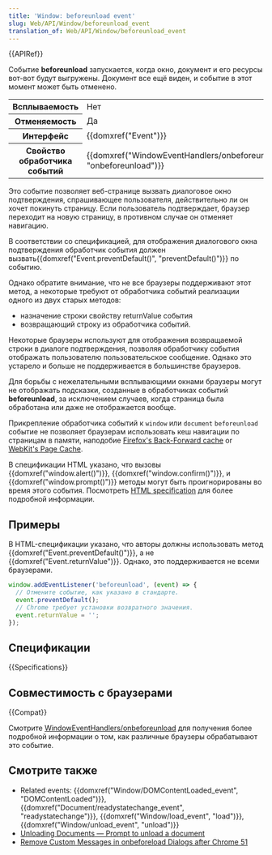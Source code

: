 ```yaml
---
title: 'Window: beforeunload event'
slug: Web/API/Window/beforeunload_event
translation_of: Web/API/Window/beforeunload_event
---
```


{{APIRef}}

Событие **beforeunload** запускается, когда окно, документ и его ресурсы вот-вот будут выгружены. Документ все ещё виден, и событие в этот момент может быть отменено.

<table class="properties">
  <tbody>
    <tr>
      <th scope="row">Всплываемость</th>
      <td>Нет</td>
    </tr>
    <tr>
      <th scope="row">Отменяемость</th>
      <td>Да</td>
    </tr>
    <tr>
      <th scope="row">Интерфейс</th>
      <td>{{domxref("Event")}}</td>
    </tr>
    <tr>
      <th scope="row">Свойство обработчика событий</th>
      <td>
        {{domxref("WindowEventHandlers/onbeforeunload", "onbeforeunload")}}
      </td>
    </tr>
  </tbody>
</table>

Это событие позволяет веб-странице вызвать диалоговое окно подтверждения, спрашивающее пользователя, действительно ли он хочет покинуть страницу. Если пользователь подтверждает, браузер переходит на новую страницу, в противном случае он отменяет навигацию.

В соответствии со спецификацией, для отображения диалогового окна подтверждения обработчик события должен вызвать{{domxref("Event.preventDefault()", "preventDefault()")}} по событию.

Однако обратите внимание, что не все браузеры поддерживают этот метод, а некоторые требуют от обработчика событий реализации одного из двух старых методов:

- назначение строки свойству returnValue события
- возвращающий строку из обработчика событий.

Некоторые браузеры используют для отображения возвращаемой строки в диалоге подтверждения, позволяя обработчику события отображать пользователю пользовательское сообщение. Однако это устарело и больше не поддерживается в большинстве браузеров.

Для борьбы с нежелательными всплывающими окнами браузеры могут не отображать подсказки, созданные в обработчиках событий **beforeunload**, за исключением случаев, когда страница была обработана или даже не отображается вообще.

Прикрепление обработчика событий к `window` или `document` `beforeunload` событие не позволяет браузерам использовать кеш навигации по страницам в памяти, наподобие [Firefox's Back-Forward cache](/ru/docs/Mozilla/Firefox/Releases/1.5/Using_Firefox_1.5_caching) or [WebKit's Page Cache](https://webkit.org/blog/516/webkit-page-cache-ii-the-unload-event/).

В спецификации HTML указано, что вызовы {{domxref("window.alert()")}}, {{domxref("window.confirm()")}}, и {{domxref("window.prompt()")}} методы могут быть проигнорированы во время этого события. Посмотреть [HTML specification](https://html.spec.whatwg.org/multipage/timers-and-user-prompts.html#user-prompts) для более подробной информации.

## Примеры

В HTML-спецификации указано, что авторы должны использовать метод {{domxref("Event.preventDefault()")}}, а не {{domxref("Event.returnValue")}}. Однако, это поддерживается не всеми браузерами.

```js
window.addEventListener('beforeunload', (event) => {
  // Отмените событие, как указано в стандарте.
  event.preventDefault();
  // Chrome требует установки возвратного значения.
  event.returnValue = '';
});
```

## Спецификации

{{Specifications}}

## Совместимость с браузерами

{{Compat}}

Смотрите [WindowEventHandlers/onbeforeunload](/ru/docs/Web/API/WindowEventHandlers/onbeforeunload#Browser_compatibility) для получения более подробной информации о том, как различные браузеры обрабатывают это событие.

## Смотрите также

- Related events: {{domxref("Window/DOMContentLoaded_event", "DOMContentLoaded")}}, {{domxref("Document/readystatechange_event", "readystatechange")}}, {{domxref("Window/load_event", "load")}}, {{domxref("Window/unload_event", "unload")}}
- [Unloading Documents — Prompt to unload a document](https://html.spec.whatwg.org/#prompt-to-unload-a-document)
- [Remove Custom Messages in onbeforeload Dialogs after Chrome 51](https://developers.google.com/web/updates/2016/04/chrome-51-deprecations?hl=en#remove_custom_messages_in_onbeforeunload_dialogs)
